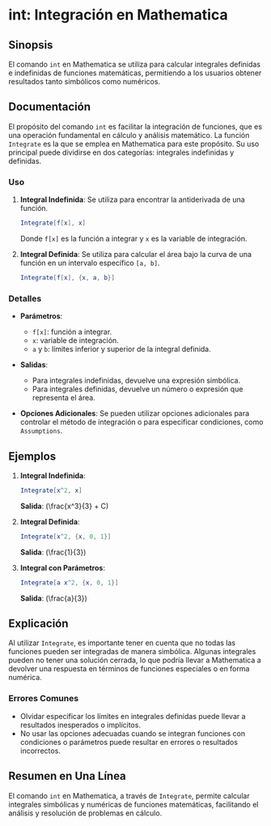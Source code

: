 <!--
Meta Description: # int: Integración en Mathematica ## Sinopsis El comando `int` en Mathematica se utiliza para calcular integrales definidas e indefinidas de funciones...
Meta Keywords: mathematica, para, integrate, integrales, una
-->

# int: Integración en Mathematica

## Sinopsis
El comando `int` en Mathematica se utiliza para calcular integrales definidas e indefinidas de funciones matemáticas, permitiendo a los usuarios obtener resultados tanto simbólicos como numéricos.

## Documentación
El propósito del comando `int` es facilitar la integración de funciones, que es una operación fundamental en cálculo y análisis matemático. La función `Integrate` es la que se emplea en Mathematica para este propósito. Su uso principal puede dividirse en dos categorías: integrales indefinidas y definidas.

### Uso
1. **Integral Indefinida**: Se utiliza para encontrar la antiderivada de una función.
   ```mathematica
   Integrate[f[x], x]
   ```
   Donde `f[x]` es la función a integrar y `x` es la variable de integración.

2. **Integral Definida**: Se utiliza para calcular el área bajo la curva de una función en un intervalo específico `[a, b]`.
   ```mathematica
   Integrate[f[x], {x, a, b}]
   ```

### Detalles
- **Parámetros**:
  - `f[x]`: función a integrar.
  - `x`: variable de integración.
  - `a` y `b`: límites inferior y superior de la integral definida.
  
- **Salidas**:
  - Para integrales indefinidas, devuelve una expresión simbólica.
  - Para integrales definidas, devuelve un número o expresión que representa el área.

- **Opciones Adicionales**: Se pueden utilizar opciones adicionales para controlar el método de integración o para especificar condiciones, como `Assumptions`.

## Ejemplos
1. **Integral Indefinida**:
   ```mathematica
   Integrate[x^2, x]
   ```
   **Salida**: \(\frac{x^3}{3} + C\)

2. **Integral Definida**:
   ```mathematica
   Integrate[x^2, {x, 0, 1}]
   ```
   **Salida**: \(\frac{1}{3}\)

3. **Integral con Parámetros**:
   ```mathematica
   Integrate[a x^2, {x, 0, 1}]
   ```
   **Salida**: \(\frac{a}{3}\)

## Explicación
Al utilizar `Integrate`, es importante tener en cuenta que no todas las funciones pueden ser integradas de manera simbólica. Algunas integrales pueden no tener una solución cerrada, lo que podría llevar a Mathematica a devolver una respuesta en términos de funciones especiales o en forma numérica. 

### Errores Comunes
- Olvidar especificar los límites en integrales definidas puede llevar a resultados inesperados o implícitos.
- No usar las opciones adecuadas cuando se integran funciones con condiciones o parámetros puede resultar en errores o resultados incorrectos.

## Resumen en Una Línea
El comando `int` en Mathematica, a través de `Integrate`, permite calcular integrales simbólicas y numéricas de funciones matemáticas, facilitando el análisis y resolución de problemas en cálculo.